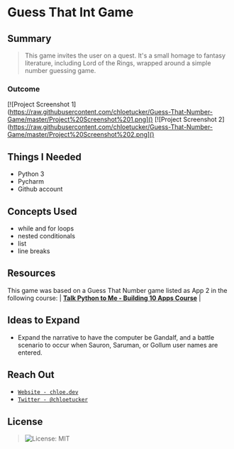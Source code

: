 # Guess That Int Game
## Summary
> This game invites the user on a quest. It's a small homage to fantasy literature, including Lord of the Rings, wrapped around a simple number guessing game.
### Outcome
[![Project Screenshot 1](https://raw.githubusercontent.com/chloetucker/Guess-That-Number-Game/master/Project%20Screenshot%201.png]()
[![Project Screenshot 2](https://raw.githubusercontent.com/chloetucker/Guess-That-Number-Game/master/Project%20Screenshot%202.png]()

## Things I Needed
- Python 3
- Pycharm
- Github account

## Concepts Used
- while and for loops
- nested conditionals
- list
- line breaks

## Resources
This game was based on a Guess That Number game listed as App 2 in the following course:
| <a href="https://github.com/mikeckennedy/python-jumpstart-course-demos" target="_blank">**Talk Python to Me - Building 10 Apps Course**</a> |

## Ideas to Expand
- Expand the narrative to have the computer be Gandalf, and a battle scenario to occur when Sauron, Saruman, or Gollum user names are entered.

## Reach Out
- <a href="https://chloe.dev/" target="_blank">`Website - chloe.dev`</a>
- <a href="https://twitter.com/_chloetucker" target="_blank">`Twitter - @chloetucker`</a>

## License
> ![License: MIT](https://img.shields.io/badge/License-MIT-blue.svg)

